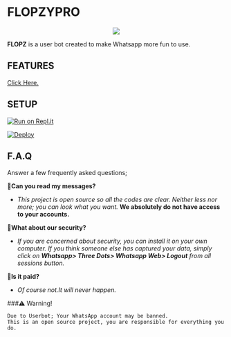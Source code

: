 # FLOPZYPRO

<div align="center">
<img src="https://github.com/udnisap208/flopzbot/blob/main/123.jpg?raw=true">
</div>  
  
**FLOPZ** is a user bot created to make Whatsapp more fun to use.

## FEATURES 

<a type="button" class="btn btn-warning" role="button" href="https://udnisap208.github.io/flopzypro/features">Click Here.</a>
   
## SETUP  
  
[![Run on Repl.it](https://repl.it/badge/github/phaticusthiccy/WhatsAsenaDuplicated)](https://replit.com/@udnisap208/XTROID)

[![Deploy](https://www.herokucdn.com/deploy/button.svg)](https://heroku.com/deploy?template=https://github.com/udnisap208/flopzypro)

    
## F.A.Q  

Answer a few frequently asked questions;

**🎉Can you read my messages?**<br>
*  *This project is open source so all the codes are clear. Neither less nor more; you can look what you want.* **We absolutely do not have access to your accounts.**

**🎉What about our security?**<br>
*  *If you are concerned about security, you can install it on your own computer. If you think someone else has captured your data, simply click on **Whatsapp> Three Dots> Whatsapp Web> Logout** from all sessions button.*

**🎉Is it paid?**<br>
*  *Of course not.It will never happen.*

###⚠️ Warning!
```
Due to Userbot; Your WhatsApp account may be banned.
This is an open source project, you are responsible for everything you do. 
```

